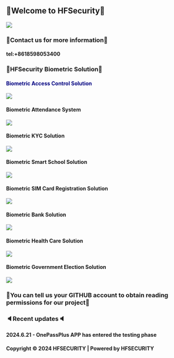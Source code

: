 ## 👋Welcome to HFSecurity👋
<img src="https://hfcctv.com/wp-content/uploads/2024/06/%E6%96%B0%E4%BA%A7%E5%93%81%E7%B3%BB%E5%88%97%E5%9B%BE%EF%BC%88%E5%85%A8%E9%83%A8%E4%BF%AE%E6%94%B9%EF%BC%89-2048x1067.jpg">

### 📱Contact us for more information📱

#### tel:+8618598053400

### 🚩HFSecurity Biometric Solution🚩

#### <font color=Navy>Biometric Access Control Solution</font>
<img src="https://hfcctv.com/wp-content/uploads/2024/05/1716549391_file_01713428606600.jpg">

#### Biometric Attendance System
<img src="https://hfcctv.com/wp-content/uploads/2024/05/%E4%BC%81%E4%B8%9A%E6%96%B9%E6%A1%8821.jpg">

#### Biometric KYC Solution
<img src="https://hfcctv.com/wp-content/uploads/2024/05/file_01713428997377.jpg">

#### Biometric Smart School Solution
<img src="https://hfcctv.com/wp-content/uploads/2024/05/file_01704855075963-1024x578.jpg">

#### Biometric SIM Card Registration Solution
<img src="https://hfcctv.com/wp-content/uploads/2024/05/file_01713247906707-1024x449.jpg">

#### Biometric Bank Solution
<img src="https://hfcctv.com/wp-content/uploads/2024/05/%E6%A0%BC%E5%AD%9012-1-2048x859.jpg">

#### Biometric Health Care Solution
<img src="https://hfcctv.com/wp-content/uploads/2024/05/file_01681289176039-e1717140138103.png">

#### Biometric Government Election Solution
<img src="https://hfcctv.com/wp-content/uploads/2024/05/file_01675663586788-1024x576.png">

### 🔑You can tell us your GITHUB account to obtain reading permissions for our project🔑

### 🔈Recent updates🔈
#### 2024.6.21 - OnePassPlus APP has entered the testing phase






#### Copyright © 2024 HFSECURITY | Powered by HFSECURITY